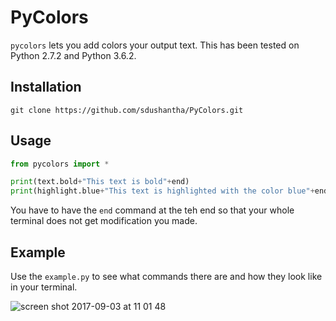 # PyColors

`pycolors` lets you add colors your output text. This has been tested on Python 2.7.2 and Python 3.6.2.

## Installation
```batch
git clone https://github.com/sdushantha/PyColors.git
 ```
## Usage
 ```python
 from pycolors import *
 
 print(text.bold+"This text is bold"+end)
 print(highlight.blue+"This text is highlighted with the color blue"+end) 
 ```
 You have to have the `end` command at the teh end so that your whole terminal does not get modification you made.
 
## Example
Use the `example.py` to see what commands there are and how they look like in your terminal.
 
![screen shot 2017-09-03 at 11 01 48](https://user-images.githubusercontent.com/27065646/30002602-9f40a990-90ad-11e7-9209-e00ded8a7838.png)
